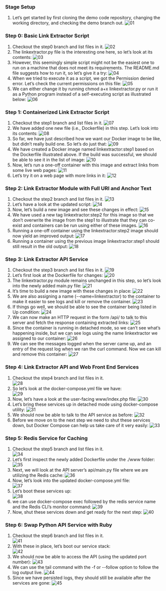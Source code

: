 ### Stage Setup
1. Let’s get started by first cloning the demo code repository, changing the working directory, and checking the demo branch out.
![01](gambar-01.png)

### Step 0: Basic Link Extractor Script
1. Checkout the step0 branch and list files in it.
![02](gambar-02.png)
2. The linkextractor.py file is the interesting one here, so let’s look at its contents:
![03](gambar-03.png)
3. However, this seemingly simple script might not be the easiest one to run on a machine that does not meet its requirements. The README.md file suggests how to run it, so let’s give it a try:
![04](gambar-04.png)
4. When we tried to execute it as a script, we got the Permission denied error. Let’s check the current permissions on this file:
![05](gambar-05.png)
5. We can either change it by running chmod a+x linkextractor.py or run it as a Python program instead of a self-executing script as illustrated below:
![06](gambar-06.png)

### Step 1: Containerized Link Extractor Script
1. Checkout the step1 branch and list files in it.
![07](gambar-07.png)
2. We have added one new file (i.e., Dockerfile) in this step. Let’s look into its contents:
![08](gambar-08.png)
3. So far, we have just described how we want our Docker image to be like, but didn’t really build one. So let’s do just that:
![09](gambar-09.png)
4. We have created a Docker image named linkextractor:step1 based on the Dockerfile illustrated above. If the build was successful, we should be able to see it in the list of image:
![10](gambar-10.png)
5. Now, let’s run a one-off container with this image and extract links from some live web pages:
![11](gambar-11.png)
6. Let’s try it on a web page with more links in it:
![12](gambar-12.png)

### Step 2: Link Extractor Module with Full URI and Anchor Text
1. Checkout the step2 branch and list files in it.
![13](gambar-13.png)
2. Let’s have a look at the updated script:
![14](gambar-14.png)
3. Now, let’s build a new image and see these changes in effect:
![15](gambar-15.png)
4. We have used a new tag linkextractor:step2 for this image so that we don’t overwrite the image from the step1 to illustrate that they can co-exist and containers can be run using either of these images.
![16](gambar-16.png)
5. Running a one-off container using the linkextractor:step2 image should now yield an improved output:
![17](gambar-17.png)
6. Running a container using the previous image linkextractor:step1 should still result in the old output:
![18](gambar-18.png)

### Step 3: Link Extractor API Service
1. Checkout the step3 branch and list files in it.
![19](gambar-19.png)
2. Let’s first look at the Dockerfile for changes:
![20](gambar-20.png)
3. The linkextractor.py module remains unchanged in this step, so let’s look into the newly added main.py file:
![21](gambar-21.png)
4. It’s time to build a new image with these changes in place:
![22](gambar-22.png)
5. We are also assigning a name (--name=linkextractor) to the container to make it easier to see logs and kill or remove the container.
![23](gambar-23.png)
6. If things go well, we should be able to see the container being listed in Up condition:
![24](gambar-24.png)
7. We can now make an HTTP request in the form /api/<url> to talk to this server and fetch the response containing extracted links:
![25](gambar-25.png)
8. Since the container is running in detached mode, so we can’t see what’s happening inside, but we can see logs using the name linkextractor we assigned to our container:
![26](gambar-26.png)
9. We can see the messages logged when the server came up, and an entry of the request log when we ran the curl command. Now we can kill and remove this container:
![27](gambar-27.png)

### Step 4: Link Extractor API and Web Front End Services
1. Checkout the step4 branch and list files in it. <br>
![28](gambar-28.png)
2. So let’s look at the docker-compose.yml file we have: <br>
![29](gambar-29.png)
3. Now, let’s have a look at the user-facing www/index.php file:
![30](gambar-30.png)
4. Let’s bring these services up in detached mode using docker-compose utility:
![31](gambar-31.png)
5. We should now be able to talk to the API service as before:
![32](gambar-32.png)
6. Before we move on to the next step we need to shut these services down, but Docker Compose can help us take care of it very easily:
![33](gambar-33.png)

### Step 5: Redis Service for Caching
1. Checkout the step5 branch and list files in it. <br>
![34](gambar-34.png)
2. Let’s first inspect the newly added Dockerfile under the ./www folder: <br>
![35](gambar-35.png)
3. Next, we will look at the API server’s api/main.py file where we are utilizing the Redis cache:
![36](gambar-36.png)
4. Now, let’s look into the updated docker-compose.yml file: <br>
![37](gambar-37.png)
5. Let’s boot these services up: <br>
![38](gambar-38.png)
6. we can use docker-compose exec followed by the redis service name and the Redis CLI’s monitor command:
![39](gambar-39.png)
7. Now, shut these services down and get ready for the next step:
![40](gambar-40.png)

### Step 6: Swap Python API Service with Ruby
1. Checkout the step6 branch and list files in it. <br>
![41](gambar-41.png)
2. With these in place, let’s boot our service stack: <br>
![42](gambar-42.png)
3. We should now be able to access the API (using the updated port number):
![43](gambar-43.png)
4. We can use the tail command with the -f or --follow option to follow the log output live.
![44](gambar-44.png)
5. Since we have persisted logs, they should still be available after the services are gone:
![45](gambar-45.png)
